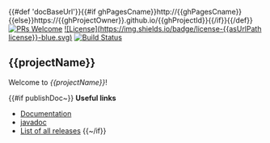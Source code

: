{{#def 'docBaseUrl'}}{{#if ghPagesCname}}http://{{ghPagesCname}}{{else}}https://{{ghProjectOwner}}.github.io/{{ghProjectId}}{{/if}}{{/def}}
[![PRs Welcome](https://img.shields.io/badge/PRs-welcome-brightgreen.svg?style=flat-square)](http://makeapullrequest.com)
[![License](https://img.shields.io/badge/license-{{asUrlPath license}}-blue.svg)](https://github.com/{{ghProjectOwner}}/{{ghProjectId}}/blob/master/LICENSE)
[![Build Status](https://img.shields.io/travis/{{ghProjectOwner}}/{{ghProjectId}}/master.svg?label=Build)](https://travis-ci.org/{{ghProjectOwner}}/{{ghProjectId}})
## {{projectName}} ##

Welcome to *{{projectName}}*!

{{#if publishDoc~}}
**Useful links**
 - [Documentation]({{docBaseUrl}})
 - [javadoc]({{docBaseUrl}}/releases/latest/javadoc)
 - [List of all releases](https://{{ghProjectOwner}}/{{docBaseUrl}}/blob/gh-pages/releases.md)
{{~/if}}
